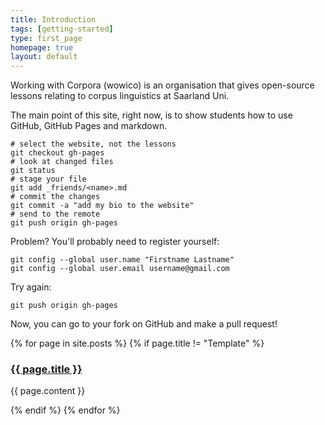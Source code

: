 ```yaml
---
title: Introduction
tags: [getting-started]
type: first_page
homepage: true
layout: default
---
```


Working with Corpora (wowico) is an organisation that gives open-source lessons relating to corpus linguistics at Saarland Uni.

The main point of this site, right now, is to show students how to use GitHub, GitHub Pages and markdown.

```shell
# select the website, not the lessons
git checkout gh-pages
# look at changed files
git status
# stage your file
git add _friends/<name>.md
# commit the changes
git commit -a "add my bio to the website"
# send to the remote
git push origin gh-pages
```

Problem? You'll probably need to register yourself:

```shell
git config --global user.name "Firstname Lastname"
git config --global user.email username@gmail.com
```

Try again:

```shell
git push origin gh-pages
```

Now, you can go to your fork on GitHub and make a pull request!

{% for page in site.posts %}
{% if page.title != "Template" %}
  <h3><a href="{{ site.baseurl }}{{ page.url }}">{{ page.title }}</a></h3>
  <p>{{ page.content }}</p>
  {% endif %}
{% endfor %}
